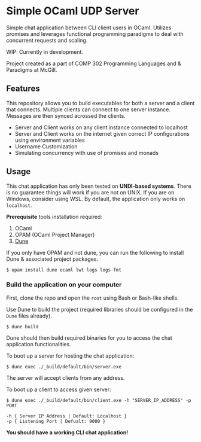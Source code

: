 # Simple OCaml UDP Server

Simple chat application between CLI client users in OCaml. Utilizes promises and leverages functional programming
paradigms to deal with concurrent requests and scaling.

WIP: Currently in development.

Project created as a part of COMP 302 Programming Languages and & Paradigms at McGill.

## Features

This repository allows you to build executables for both a server and a client that connects. Multiple clients can connect to one server instance.
Messages are then synced acrossed the clients.

- Server and Client works on any client instance connected to localhost
- Server and Client works on the internet given correct IP configurations using environment variables
- Username Customization
- Simulating concurrency with use of promises and monads

## Usage

This chat application has only been tested on **UNIX-based systems**. There is no guarantee things will work if you are not on UNIX.
If you are on Windows, consider using WSL. By default, the application only works on `localhost`.

**Prerequisite** tools installation required:

1. OCaml
2. OPAM (OCaml Project Manager)
3. [Dune](https://dune.build/install)

If you only have OPAM and not dune, you can run the following to install Dune & associated project packages.

```
$ opam install dune ocaml lwt logs logs-fmt
```

### Build the application on your computer

First, clone the repo and open the `root` using Bash or Bash-like shells.

Use Dune to build the project (required libraries should be configured in the `Dune` files already).

```
$ dune build
```

Dune should then build required binaries for you to access the chat application functionalities.

To boot up a server for hosting the chat application:

```
$ dune exec ./_build/default/bin/server.exe
```

The server will accept clients from any address.

To boot up a client to access given server:

```
$ dune exec ./_build/default/bin/client.exe -h "SERVER_IP_ADDRESS" -p PORT

-h { Server IP Address | Default: Localhost }
-p { Listening Port | Defualt: 9000 }
```

**You should have a working CLI chat application!**
